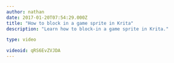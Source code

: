 ```yaml
---
author: nathan
date: 2017-01-20T07:54:29.000Z
title: "How to block in a game sprite in Krita"
description: "Learn how to block-in a game sprite in Krita."

type: video

videoid: qRS6EvZVJDA
---
```


